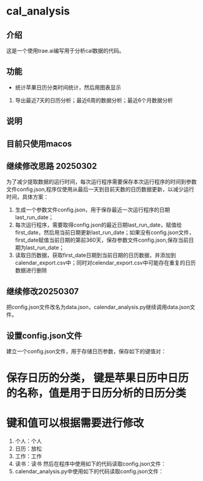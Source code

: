 # cal_analysis
## 介绍
这是一个使用trae.ai编写用于分析cal数据的代码。

## 功能
- 统计苹果日历分类时间统计，然后用图表显示
1. 导出最近7天的日历分析；最近6周的数据分析；最近6个月数据分析

## 说明

## 目前只使用macos

## 继续修改思路 20250302
为了减少提取数据的运行时间，每次运行程序需要保存本次运行程序的时间到参数文件config.json,程序仅使用从最后一天到目前天数的日历数据更新，以减少运行时间，具体方案：
1. 生成一个参数文件config.json，用于保存最近一次运行程序的日期last_run_date；
2. 每次运行程序，需要取得config.json的最近日期last_run_date，赋值给first_date，然后用当前日期更新last_run_date；如果没有config.json文件，first_date赋值当前日期的第前360天，保存参数文件config.json,保存当前日期为last_run_date；
3. 读取日历数据，获取first_date日期到当前日期的日历数据，并添加到calendar_export.csv中；同时对celendar_export.csv中可能存在重复的日历数据进行删除


## 继续修改20250307
把config.json文件改名为data.json，calendar_analysis.py继续调用data.json文件。


## 设置config.json文件
建立一个config.json文件，用于存储日历参数，保存如下的键值对：
# 保存日历的分类， 键是苹果日历中日历的名称，值是用于日历分析的日历分类
# 键和值可以根据需要进行修改
1. 个人：个人
2. 日历：放松
3. 工作：工作
4. 读书：读书
然后在程序中使用如下的代码读取config.json文件：
1. calendar_analysis.py中使用如下的代码读取config.json文件：
